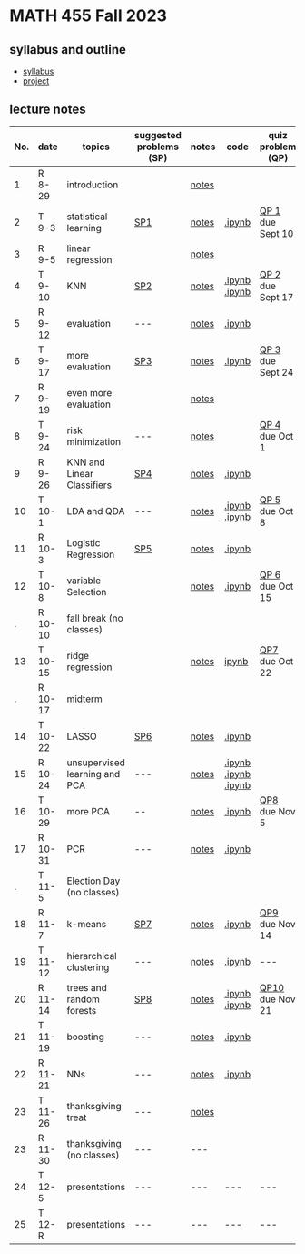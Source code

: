 # MATH 455 Fall 2023

## syllabus and outline

- [syllabus](docs/syllabus.md)
- [project](docs/project.pdf)
## lecture notes

No. | date | topics | suggested problems (SP) | notes | code | quiz problem (QP) | 
--- | --- | --- | --- | --- | --- | --- | 
1|R 8-29 | introduction |  | [notes](lns/lec1.pdf)|  | | 
2|T 9-3 | statistical learning | [SP1](sp/SP1_questions.pdf) | [notes](lns/lec2.pdf)| [.ipynb](code/lab1_intro.ipynb) |  [QP 1](qp/qp1.pdf) due Sept 10 | 
3|R 9-5 | linear regression | | [notes](lns/lec3.pdf)|   | 
4|T 9-10 | KNN | [SP2](sp/SP2_questions.pdf) | [notes](lns/lec4.pdf)|  [.ipynb](code/lab2_regression.ipynb) [.ipynb](code/lab3_knn.ipynb)| [QP 2](qp/qp2.pdf) due Sept 17| 
5|R 9-12 | evaluation | --- | [notes](lns/lec5.pdf) | [.ipynb](code/lab3_knn.ipynb) |   | 
6|T 9-17 | more evaluation | [SP3](sp/SP3_questions.pdf) | [notes](lns/lec6.pdf) | [.ipynb](code/lab4_evaluation.ipynb) | [QP 3](qp/qp3.pdf) due Sept 24 |
7|R 9-19 | even more evaluation | | [notes](lns/lec7.pdf)|   |  | 
8|T 9-24 | risk minimization |  --- | [notes](lns/lec8.pdf)|  | [QP 4](qp/qp4.pdf) due Oct 1 |
9|R 9-26 | KNN and Linear Classifiers | [SP4](sp/SP4_questions.pdf)| [notes](lns/lec9.pdf)| [.ipynb](code/lab5_knn_class.ipynb)| | 
10 |T 10-1 | LDA and QDA | --- | [notes](lns/lec10.pdf)| [.ipynb](code/lab6_lda.ipynb) [.ipynb](code/lab7_qda.ipynb) | [QP 5](qp/qp5.pdf) due Oct 8 | 
11|R 10-3 | Logistic Regression | [SP5](sp/SP5_questions.pdf) | [notes](lns/lec11.pdf)| [.ipynb](code/lab8_logistic.ipynb) |    | 
12|T 10-8 | variable Selection |  | [notes](lns/lec12.pdf)| [.ipynb](code/lab9_selection.ipynb)  |  [QP 6](qp/qp6.pdf) due Oct 15| 
. |R 10-10 | fall break (no classes) | 
13 | T 10-15 | ridge regression |  | [notes](lns/lec13.pdf)|   [ipynb](code/lab10_ridge.ipynb)| [QP7](qp/qp7.pdf) due Oct 22  | 
.| R 10-17 | midterm | ||||
14|T 10-22 | LASSO | [SP6](sp/SP6_questions.pdf) | [notes](lns/lec14.pdf)| [.ipynb](code/lab11_lasso.ipynb) | | 
15|R 10-24 | unsupervised learning and PCA | --- | [notes](lns/lec15.pdf)| [.ipynb](code/lab12_loss.ipynb) [.ipynb](code/lab13_glmnet.ipynb) [.ipynb](code/lab14_pcaviz.ipynb)  |    | 
16|T 10-29 | more PCA | -- | [notes](lns/lec16.pdf) | [.ipynb](code/lab15_pca.ipynb) |  [QP8](qp/qp8.pdf) due Nov 5 | 
17 |R 10-31 | PCR | --- | [notes](lns/lec17.pdf) | [.ipynb](code/lab16_pcr.ipynb)  |  |
. | T 11-5 | Election Day (no classes) | 
18|R 11-7 | k-means | [SP7](sp/SP7_questions.pdf) | [notes](lns/lec18.pdf)| [.ipynb](code/lab17_kmeans.ipynb)  |  [QP9](qp/qp9.pdf) due Nov 14 | 
19|T 11-12 | hierarchical clustering | --- | [notes](lns/lec19.pdf)| [.ipynb](code/lab18_hierarchical.ipynb) |   --- | 
20|R 11-14 | trees and random forests | [SP8](sp/SP8_questions.pdf) | [notes](lns/lec20.pdf)| [.ipynb](code/lab19_trees.ipynb) [.ipynb](code/lab20_rf.ipynb) | [QP10](qp/qp10.pdf) due Nov 21| 
21 | T 11-19 | boosting | --- | [notes](lns/lec21.pdf)| [.ipynb](code/lab21_boosting.ipynb) | 
22 | R 11-21 | NNs | --- | [notes](lns/lec21.pdf)| [.ipynb](code/lab22_nn.ipynb) |
23 |T 11-26 | thanksgiving treat  | --- |[notes](lns/lec23.pdf)| 
23|R 11-30 | thanksgiving (no classes) | --- | --- |
24|T 12-5 | presentations  | --- | --- | --- | ---| 
25|T 12-R | presentations | --- | --- | --- |  --- | --- | 



